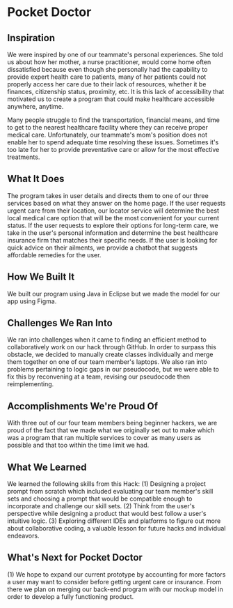 # Pocket Doctor
## Inspiration
We were inspired by one of our teammate's personal experiences. She told us about how her mother, a nurse practitioner, would come home often dissatisfied because even though she personally had the capability to provide expert health care to patients, many of her patients could not properly access her care due to their lack of resources, whether it be finances, citizenship status, proximity, etc. It is this lack of accessibility that motivated us to create a program that could make healthcare accessible anywhere, anytime.

Many people struggle to find the transportation, financial means, and time to get to the nearest healthcare facility where they can receive proper medical care. Unfortunately, our teammate's mom's position does not enable her to spend adequate time resolving these issues. Sometimes it's too late for her to provide preventative care or allow for the most effective treatments.
## What It Does
The program takes in user details and directs them to one of our three services based on what they answer on the home page. If the user requests urgent care from their location, our locator service will determine the best local medical care option that will be the most convenient for your current status. If the user requests to explore their options for long-term care, we take in the user's personal information and determine the best healthcare insurance firm that matches their specific needs. If the user is looking for quick advice on their ailments, we provide a chatbot that suggests affordable remedies for the user.
## How We Built It
We built our program using Java in Eclipse but we made the model for our app using Figma.
## Challenges We Ran Into
We ran into challenges when it came to finding an efficient method to collaboratively work on our hack through GitHub. In order to surpass this obstacle, we decided to manually create classes individually and merge them together on one of our team member's laptops. We also ran into problems pertaining to logic gaps in our pseudocode, but we were able to fix this by reconvening at a team, revising our pseudocode then reimplementing.
## Accomplishments We're Proud Of
With three out of our four team members being beginner hackers, we are proud of the fact that we made what we originally set out to make which was a program that ran multiple services to cover as many users as possible and that too within the time limit we had.
## What We Learned
We learned the following skills from this Hack: (1) Designing a project prompt from scratch which included evaluating our team member's skill sets and choosing a prompt that would be compatible enough to incorporate and challenge our skill sets. (2) Think from the user's perspective while designing a product that would best follow a user's intuitive logic. (3) Exploring different IDEs and platforms to figure out more about collaborative coding, a valuable lesson for future hacks and individual endeavors.
## What's Next for Pocket Doctor
(1) We hope to expand our current prototype by accounting for more factors a user may want to consider before getting urgent care or insurance. From there we plan on merging our back-end program with our mockup model in order to develop a fully functioning product.


